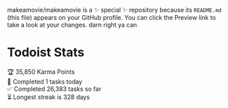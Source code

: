 makeamovie/makeamovie is a ✨ special ✨ repository because its `README.md` (this file) appears on your GitHub profile.
You can click the Preview link to take a look at your changes. darn right ya can

# Todoist Stats

<!-- TODO-IST:START -->
🏆  35,850 Karma Points           
🌸  Completed 1 tasks today           
✅  Completed 26,383 tasks so far           
⏳  Longest streak is 328 days
<!-- TODO-IST:END -->